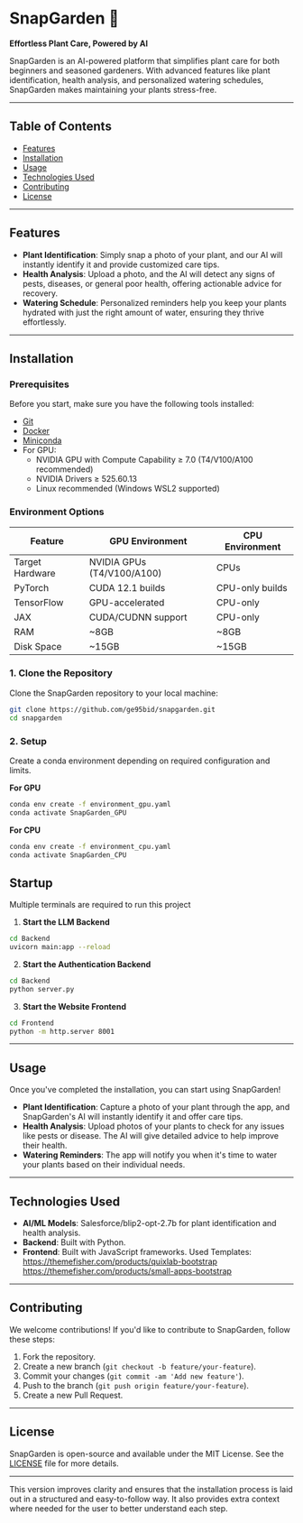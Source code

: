 
# SnapGarden 🌱  
**Effortless Plant Care, Powered by AI**  

SnapGarden is an AI-powered platform that simplifies plant care for both beginners and seasoned gardeners. With advanced features like plant identification, health analysis, and personalized watering schedules, SnapGarden makes maintaining your plants stress-free.

---

## Table of Contents  
- [Features](#features)  
- [Installation](#installation)  
- [Usage](#usage)  
- [Technologies Used](#technologies-used)  
- [Contributing](#contributing)  
- [License](#license)  

---

## Features  
- **Plant Identification**: Simply snap a photo of your plant, and our AI will instantly identify it and provide customized care tips.
- **Health Analysis**: Upload a photo, and the AI will detect any signs of pests, diseases, or general poor health, offering actionable advice for recovery.
- **Watering Schedule**: Personalized reminders help you keep your plants hydrated with just the right amount of water, ensuring they thrive effortlessly.

---

## Installation  

### Prerequisites  
Before you start, make sure you have the following tools installed:  
- [Git](https://git-scm.com/)
- [Docker](https://www.docker.com/get-started)
- [Miniconda](https://docs.anaconda.com/miniconda/install/) 
- For GPU:
   - NVIDIA GPU with Compute Capability ≥ 7.0 (T4/V100/A100 recommended)
   - NVIDIA Drivers ≥ 525.60.13
   - Linux recommended (Windows WSL2 supported)

### Environment Options

| Feature                | GPU Environment                 | CPU Environment                 |
|------------------------|---------------------------------|---------------------------------|
| Target Hardware        | NVIDIA GPUs (T4/V100/A100)      | CPUs                            |
| PyTorch                | CUDA 12.1 builds                | CPU-only builds                 |
| TensorFlow             | GPU-accelerated                 | CPU-only                        |
| JAX                    | CUDA/CUDNN support              | CPU-only                        |
| RAM                    | ~8GB                            | ~8GB                            |
| Disk Space             | ~15GB                           | ~15GB                           |



### 1. Clone the Repository  
Clone the SnapGarden repository to your local machine:  
```bash
git clone https://github.com/ge95bid/snapgarden.git
cd snapgarden
```

### 2. Setup
Create a conda environment depending on required configuration and limits.

**For GPU**
```bash
conda env create -f environment_gpu.yaml
conda activate SnapGarden_GPU
```

**For CPU**
```bash
conda env create -f environment_cpu.yaml
conda activate SnapGarden_CPU
```

## Startup

Multiple terminals are required to run this project

1. **Start the LLM Backend** 

```bash
cd Backend
uvicorn main:app --reload
```

2. **Start the Authentication Backend**

```bash
cd Backend
python server.py
```

3. **Start the Website Frontend**

```bash
cd Frontend
python -m http.server 8001
```

---

## Usage  

Once you've completed the installation, you can start using SnapGarden!  

- **Plant Identification**: Capture a photo of your plant through the app, and SnapGarden's AI will instantly identify it and offer care tips.
- **Health Analysis**: Upload photos of your plants to check for any issues like pests or disease. The AI will give detailed advice to help improve their health.
- **Watering Reminders**: The app will notify you when it's time to water your plants based on their individual needs.

---

## Technologies Used  

- **AI/ML Models**: Salesforce/blip2-opt-2.7b for plant identification and health analysis.  
- **Backend**: Built with Python.
- **Frontend**: Built with JavaScript frameworks.
        Used Templates: https://themefisher.com/products/quixlab-bootstrap
                        https://themefisher.com/products/small-apps-bootstrap

---

## Contributing  

We welcome contributions! If you'd like to contribute to SnapGarden, follow these steps:

1. Fork the repository.
2. Create a new branch (`git checkout -b feature/your-feature`).
3. Commit your changes (`git commit -am 'Add new feature'`).
4. Push to the branch (`git push origin feature/your-feature`).
5. Create a new Pull Request.

---

## License  

SnapGarden is open-source and available under the MIT License. See the [LICENSE](LICENSE) file for more details.

---

This version improves clarity and ensures that the installation process is laid out in a structured and easy-to-follow way. It also provides extra context where needed for the user to better understand each step.
